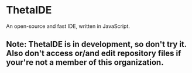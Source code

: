 # ThetaIDE
An open-source and fast IDE, written in JavaScript.

## Note: ThetaIDE is in development, so don't try it. Also don't access or/and edit repository files if your're not a member of this organization.
